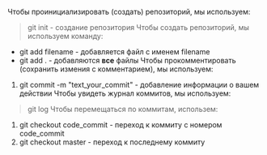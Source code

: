 Чтобы проинициализировать (создать) репозиторий, мы используем:
> git init - cоздание репозитория
Чтобы создать репозиторий, мы используем команду:
+ git add filename - добавляется файл с именем filename
+ git add . - добавляются **все** файлы
Чтобы прокомментировать (сохранить измения с комментарием), мы используем:
1. git commit -m "text_your_commit" - добавление информации о вашем действии
Чтобы увидеть журнал коммитов, мы используем:
> git log
Чтобы перемещаться по коммитам, использем:
1. git checkout code_commit - переход к коммиту с номером code_commit
2. git checkout master - переход к последнему коммиту
